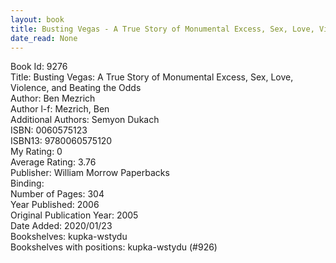 ```yaml
---
layout: book
title: Busting Vegas - A True Story of Monumental Excess, Sex, Love, Violence, and Beating the Odds
date_read: None
---
```


Book Id: 9276<br />
Title: Busting Vegas: A True Story of Monumental Excess, Sex, Love, Violence, and Beating the Odds<br />
Author: Ben Mezrich<br />
Author l-f: Mezrich, Ben<br />
Additional Authors: Semyon Dukach<br />
ISBN: 0060575123<br />
ISBN13: 9780060575120<br />
My Rating: 0<br />
Average Rating: 3.76<br />
Publisher: William Morrow Paperbacks<br />
Binding: <br />
Number of Pages: 304<br />
Year Published: 2006<br />
Original Publication Year: 2005<br />
Date Added: 2020/01/23<br />
Bookshelves: kupka-wstydu<br />
Bookshelves with positions: kupka-wstydu (#926)<br />

